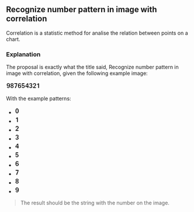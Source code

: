 ## Recognize number pattern in image with correlation
Correlation is a statistic method for analise the relation between points on a chart.

### Explanation
The proposal is exactly what the title said, Recognize number pattern in image with correlation, given the following example image:  

![alt-text](https://github.com/skatesham/image-recognization-by-correlation-python/blob/39bb4755ee62633a5ea72b26e8e91ac0cb0ab599/resources/img/numbers/all_numbers.png?raw=true)

With the example patterns:

- ![alt-text](https://github.com/skatesham/image-recognization-by-correlation-python/blob/39bb4755ee62633a5ea72b26e8e91ac0cb0ab599/resources/img/numbers/0.png?raw=true)  
- ![alt-text](https://github.com/skatesham/image-recognization-by-correlation-python/blob/39bb4755ee62633a5ea72b26e8e91ac0cb0ab599/resources/img/numbers/1.png?raw=true)  
- ![alt-text](https://github.com/skatesham/image-recognization-by-correlation-python/blob/39bb4755ee62633a5ea72b26e8e91ac0cb0ab599/resources/img/numbers/2.png?raw=true)  
- ![alt-text](https://github.com/skatesham/image-recognization-by-correlation-python/blob/39bb4755ee62633a5ea72b26e8e91ac0cb0ab599/resources/img/numbers/3.png?raw=true)  
- ![alt-text](https://github.com/skatesham/image-recognization-by-correlation-python/blob/39bb4755ee62633a5ea72b26e8e91ac0cb0ab599/resources/img/numbers/4.png?raw=true)  
- ![alt-text](https://github.com/skatesham/image-recognization-by-correlation-python/blob/39bb4755ee62633a5ea72b26e8e91ac0cb0ab599/resources/img/numbers/5.png?raw=true)  
- ![alt-text](https://github.com/skatesham/image-recognization-by-correlation-python/blob/39bb4755ee62633a5ea72b26e8e91ac0cb0ab599/resources/img/numbers/6.png?raw=true)  
- ![alt-text](https://github.com/skatesham/image-recognization-by-correlation-python/blob/39bb4755ee62633a5ea72b26e8e91ac0cb0ab599/resources/img/numbers/7.png?raw=true)  
- ![alt-text](https://github.com/skatesham/image-recognization-by-correlation-python/blob/39bb4755ee62633a5ea72b26e8e91ac0cb0ab599/resources/img/numbers/8.png?raw=true)  
- ![alt-text](https://github.com/skatesham/image-recognization-by-correlation-python/blob/39bb4755ee62633a5ea72b26e8e91ac0cb0ab599/resources/img/numbers/9.png?raw=true)  

> The result should be the string with the number on the image.